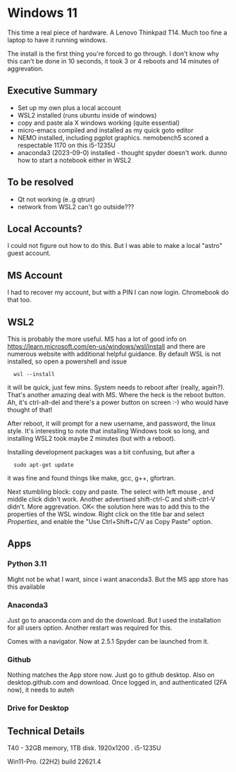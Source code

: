 #  Windows 11


This time a real piece of hardware.  A Lenovo Thinkpad T14. Much too fine a laptop to have it running windows.

The install is the first thing you're forced to go through. I don't know why this can't be done in 10 seconds,
it took 3 or 4 reboots and 14 minutes of aggrevation.

## Executive Summary

- Set up my own plus a local account
- WSL2 installed (runs ubuntu inside of windows)
- copy and paste ala X windows working (quite essential) 
- micro-emacs compiled and installed as my quick goto editor
- NEMO installed, including pgplot graphics.   nemobench5 scored a respectable 1170 on this i5-1235U
- anaconda3 (2023-09-0) installed - thought spyder doesn't work. dunno how to start a notebook either in WSL2

## To be resolved

- Qt not working (e..g qtrun)
- network from WSL2 can't go outside???


## Local Accounts?

I could not figure out how to do this. But I was able to make a local "astro" guest account.

## MS Account

I had to recover my account, but with a PIN I can now login.   Chromebook do that too.

## WSL2

This is probably the more useful.   MS has a lot of good info on https://learn.microsoft.com/en-us/windows/wsl/install
and there are numerous website with additional helpful guidance.
By default WSL is not installed, so open a powershell and issue

      wsl --install

it will be quick, just few mins. System needs to reboot after (really, again?). That's another amazing deal with MS. Where
the heck is the reboot button.  Ah, it's ctrl-alt-del and there's a power button on screen :-)    who would have thought of
that!

After reboot, it will prompt for a new username, and password, the linux style.  It's interesting to note that installing
Windows took so long, and installing WSL2 took maybe 2 minutes (but with a reboot).


Installing development packages was a bit confusing, but after a

      sudo apt-get update

it was fine and found things like make, gcc, g++, gfortran.

Next stumbling block: copy and paste.    The select with left mouse , and middle click didn't work. Another advertised
shift-ctrl-C and shift-ctrl-V didn't. More aggrevation. OK< the solution here was to add this to the properties of the
WSL window. Right click on the title bar and select *Properties*, and enable the "Use Ctrl+Shift+C/V as Copy Paste" option.



## Apps

### Python 3.11

Might not be what I want, since i want anaconda3. But the MS app store has this available

### Anaconda3

Just go to anaconda.com and do the download.  But I used the installation for all users option.  Another restart was required for this.

Comes with a navigator. Now at 2.5.1   Spyder can be launched from it.



### Github

Nothing matches the App store now.   Just go to github desktop.   Also on desktop.github.com and download. Once logged in, and
authenticated (2FA now), it needs to auteh

### Drive for Desktop 

## Technical Details

T40 - 32GB memory,  1TB disk.   1920x1200 .    i5-1235U

Win11-Pro. (22H2) build 22621.4


